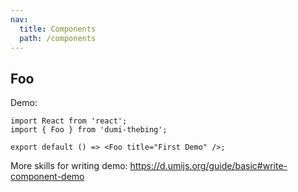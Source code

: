 ```yaml
---
nav:
  title: Components
  path: /components
---
```


## Foo

Demo:

```tsx
import React from 'react';
import { Foo } from 'dumi-thebing';

export default () => <Foo title="First Demo" />;
```

More skills for writing demo: https://d.umijs.org/guide/basic#write-component-demo
